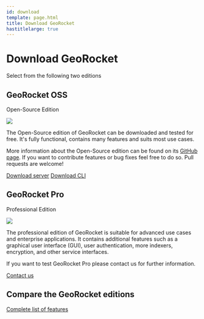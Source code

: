 ```yaml
---
id: download
template: page.html
title: Download GeoRocket
hastitlelarge: true
---
```


<div class="title-large">
  <div class="container">
    <h1>Download GeoRocket</h1>
    <p class="lead">Select from the following two editions</p>
  </div>
</div>

<div class="container">
  <div class="d-lg-flex download-cards">
    <div class="card text-center mb-3 py-2 mr-lg-3">
      <div class="card-body">
        <h2 class="card-title">GeoRocket OSS</h2>
        <p class="lead">Open-Source Edition</p>
        <p class="card-text mb-4">
        <img class="img-fluid mt-3 mb-3" style="max-width:50%" src="{{ site.url }}/images/download/georocket-oss-cli.jpg">
        </p>
        <p class="card-text">The Open-Source edition of GeoRocket can be downloaded and tested
        for free. It's fully functional, contains many features and suits most use cases.</p>
        <p class="card-text mb-4 pb-3 mx-lg-4">More information about the Open-Source edition can be
        found on its <a href="https://github.com/georocket/georocket">GitHub page</a>. If you want to
        contribute features or bug fixes feel free to do so. Pull requests are welcome!</p>
        <a href="https://github.com/georocket/georocket/releases/download/v1.3.0/georocket-server-1.3.0.zip" class="btn btn-primary btn-icon-separate mb-4"><i class="mdi mdi-download" aria-hidden="true"></i> Download server</a>
        <a href="https://github.com/georocket/georocket/releases/download/v1.3.0/georocket-cli-1.3.0.zip" class="btn btn-primary btn-icon-separate mb-4"><i class="mdi mdi-download" aria-hidden="true"></i> Download CLI</a>
      </div>
    </div>
    <div class="card text-center mb-3 py-2 ml-lg-3">
      <div class="card-body">
        <h2 class="card-title">GeoRocket Pro</h2>
        <p class="lead">Professional Edition</p>
        <p class="card-text mb-4">
        <img class="img-fluid mt-3 mb-3" style="max-width:50%" src="{{ site.url }}/images/download/georocket-pro-ground-station.jpg">
        </p>
        <p class="card-text">The professional edition of GeoRocket is
        suitable for advanced use cases and enterprise applications.
        It contains additional features such as a graphical user interface (GUI),
        user authentication, more indexers, encryption, and other
        service interfaces.</p>
        <p class="card-text mx-lg-4 mb-4 pb-3">If you want to test GeoRocket Pro please contact
        us for further information.</p>
        <a href="http://www.igd.fraunhofer.de/en/competences/technologies/spatial-information-management" class="btn btn-primary btn-icon-separate mb-4"><i class="mdi mdi-contact-mail" aria-hidden="true"></i> Contact us</a>
      </div>
    </div>
  </div>

  <div class="text-center mt-3 mb-5 py-5 jumbotron">
    <h2>Compare the GeoRocket editions</h2>
    <a href="{{ site.url }}/products" class="btn btn-primary btn-icon-separate mt-4"><i class="mdi mdi-view-list" aria-hidden="true"></i> Complete list of features</a>
  </div>
</div>
